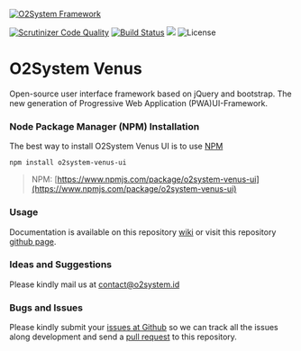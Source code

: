 [![O2System Framework](http://o2system.id/assets/img/logo/logo-200px.png?logo)](http://o2system.id)

[![Scrutinizer Code Quality](https://scrutinizer-ci.com/g/o2system/venus-ui/badges/quality-score.png?b=master)](https://scrutinizer-ci.com/g/o2system/venus-ui/?branch=master)
[![Build Status](https://scrutinizer-ci.com/g/o2system/venus-ui/badges/build.png?b=master)](https://scrutinizer-ci.com/g/o2system/venus-ui/build-status/master)
![](https://img.shields.io/npm/v/o2system-espresso.svg)
![License](https://img.shields.io/github/license/o2system/espresso.svg)

# O2System Venus
Open-source user interface framework based on jQuery and bootstrap. The new generation of Progressive Web Application (PWA)UI-Framework.

### Node Package Manager (NPM) Installation
The best way to install O2System Venus UI is to use [NPM](https://npmjs.org)
```
npm install o2system-venus-ui
```
> NPM: [https://www.npmjs.com/package/o2system-venus-ui](https://www.npmjs.com/package/o2system-venus-ui)

### Usage
Documentation is available on this repository [wiki](https://github.com/o2system/venus-ui/wiki) or visit this repository [github page](https://github.com/o2system/venus-ui).

### Ideas and Suggestions
Please kindly mail us at [contact@o2system.id](mailto:contact@o2system.id])

### Bugs and Issues
Please kindly submit your [issues at Github](http://github.com/o2system/venus-ui/issues) so we can track all the issues along development and send a [pull request](http://github.com/o2system/venus-ui/pulls) to this repository.
